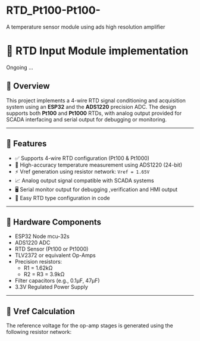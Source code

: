 # RTD_Pt100-Pt100-
A temperature sensor module using ads high resolution amplifier 
# 📘 RTD Input Module implementation 

Ongoing ...

## 🧪 Overview
This project implements a 4-wire RTD signal conditioning and acquisition system using an **ESP32** and the **ADS1220** precision ADC. The design supports both **Pt100** and **Pt1000** RTDs, with analog output provided for SCADA interfacing and serial output for debugging or monitoring.

---

## 🔧 Features
- ✅ Supports 4-wire RTD configuration (Pt100 & Pt1000)
- 🎯 High-accuracy temperature measurement using ADS1220 (24-bit)
- ⚡ Vref generation using resistor network: `Vref = 1.65V`
- 📈 Analog output signal compatible with SCADA systems
- 🖥️ Serial monitor output for debugging ,verification and HMI output
- 🔧 Easy RTD type configuration in code

---

## 🧩 Hardware Components
- ESP32 Node mcu-32s
- ADS1220 ADC
- RTD Sensor (Pt100 or Pt1000)
- TLV2372 or equivalent Op-Amps
- Precision resistors:
  - R1 = 1.62kΩ
  - R2 = R3 = 3.9kΩ
- Filter capacitors (e.g., 0.1µF, 47µF)
- 3.3V Regulated Power Supply

---

## 🧮 Vref Calculation

The reference voltage for the op-amp stages is generated using the following resistor network:

